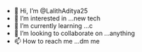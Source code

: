 - 👋 Hi, I’m @LalithAditya25
- 👀 I’m interested in ...new tech
- 🌱 I’m currently learning ...c
- 💞️ I’m looking to collaborate on ...anything
- 📫 How to reach me ...dm me

<!---
LalithAditya25/LalithAditya25 is a ✨ special ✨ repository because its `README.md` (this file) appears on your GitHub profile.
You can click the Preview link to take a look at your changes.
--->
